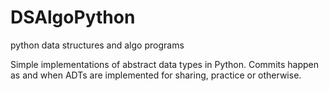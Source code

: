 # DSAlgoPython
python data structures and algo programs

Simple implementations of abstract data types in Python. Commits happen as and when ADTs are implemented for sharing, practice or otherwise.
